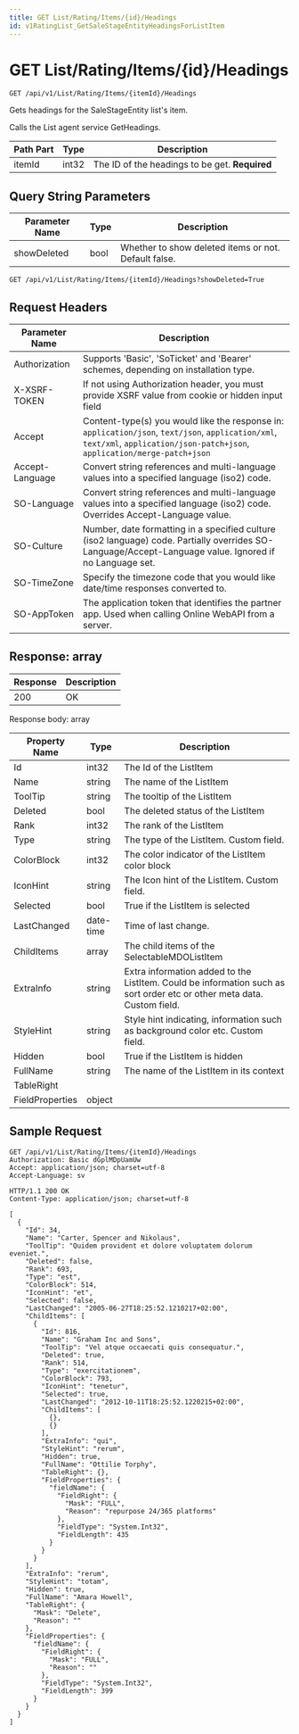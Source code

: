 ```yaml
---
title: GET List/Rating/Items/{id}/Headings
id: v1RatingList_GetSaleStageEntityHeadingsForListItem
---
```


# GET List/Rating/Items/{id}/Headings

```http
GET /api/v1/List/Rating/Items/{itemId}/Headings
```

Gets headings for the SaleStageEntity list's item.

Calls the List agent service GetHeadings.




| Path Part | Type | Description |
|-----------|------|-------------|
| itemId | int32 | The ID of the headings to be get. **Required** |


## Query String Parameters

| Parameter Name | Type |  Description |
|----------------|------|--------------|
| showDeleted | bool |  Whether to show deleted items or not. Default false. |

```http
GET /api/v1/List/Rating/Items/{itemId}/Headings?showDeleted=True
```


## Request Headers

| Parameter Name | Description |
|----------------|-------------|
| Authorization  | Supports 'Basic', 'SoTicket' and 'Bearer' schemes, depending on installation type. |
| X-XSRF-TOKEN   | If not using Authorization header, you must provide XSRF value from cookie or hidden input field |
| Accept         | Content-type(s) you would like the response in: `application/json`, `text/json`, `application/xml`, `text/xml`, `application/json-patch+json`, `application/merge-patch+json` |
| Accept-Language | Convert string references and multi-language values into a specified language (iso2) code. |
| SO-Language | Convert string references and multi-language values into a specified language (iso2) code. Overrides Accept-Language value. |
| SO-Culture | Number, date formatting in a specified culture (iso2 language) code. Partially overrides SO-Language/Accept-Language value. Ignored if no Language set. |
| SO-TimeZone | Specify the timezone code that you would like date/time responses converted to. |
| SO-AppToken | The application token that identifies the partner app. Used when calling Online WebAPI from a server. |


## Response: array



| Response | Description |
|----------------|-------------|
| 200 | OK |

Response body: array

| Property Name | Type |  Description |
|----------------|------|--------------|
| Id | int32 | The Id of the ListItem |
| Name | string | The name of the ListItem |
| ToolTip | string | The tooltip of the ListItem |
| Deleted | bool | The deleted status of the ListItem |
| Rank | int32 | The rank of the ListItem |
| Type | string | The type of the ListItem. Custom field. |
| ColorBlock | int32 | The color indicator of the ListItem color block |
| IconHint | string | The Icon hint of the ListItem. Custom field. |
| Selected | bool | True if the ListItem is selected |
| LastChanged | date-time | Time of last change. |
| ChildItems | array | The child items of the SelectableMDOListItem |
| ExtraInfo | string | Extra information added to the ListItem. Could be information such as sort order etc or other meta data. Custom field. |
| StyleHint | string | Style hint indicating, information such as background color etc. Custom field. |
| Hidden | bool | True if the ListItem is hidden |
| FullName | string | The name of the ListItem in its context |
| TableRight |  |  |
| FieldProperties | object |  |

## Sample Request

```http!
GET /api/v1/List/Rating/Items/{itemId}/Headings
Authorization: Basic dGplMDpUamUw
Accept: application/json; charset=utf-8
Accept-Language: sv
```

```http_
HTTP/1.1 200 OK
Content-Type: application/json; charset=utf-8

[
  {
    "Id": 34,
    "Name": "Carter, Spencer and Nikolaus",
    "ToolTip": "Quidem provident et dolore voluptatem dolorum eveniet.",
    "Deleted": false,
    "Rank": 693,
    "Type": "est",
    "ColorBlock": 514,
    "IconHint": "et",
    "Selected": false,
    "LastChanged": "2005-06-27T18:25:52.1210217+02:00",
    "ChildItems": [
      {
        "Id": 816,
        "Name": "Graham Inc and Sons",
        "ToolTip": "Vel atque occaecati quis consequatur.",
        "Deleted": true,
        "Rank": 514,
        "Type": "exercitationem",
        "ColorBlock": 793,
        "IconHint": "tenetur",
        "Selected": true,
        "LastChanged": "2012-10-11T18:25:52.1220215+02:00",
        "ChildItems": [
          {},
          {}
        ],
        "ExtraInfo": "qui",
        "StyleHint": "rerum",
        "Hidden": true,
        "FullName": "Ottilie Torphy",
        "TableRight": {},
        "FieldProperties": {
          "fieldName": {
            "FieldRight": {
              "Mask": "FULL",
              "Reason": "repurpose 24/365 platforms"
            },
            "FieldType": "System.Int32",
            "FieldLength": 435
          }
        }
      }
    ],
    "ExtraInfo": "rerum",
    "StyleHint": "totam",
    "Hidden": true,
    "FullName": "Amara Howell",
    "TableRight": {
      "Mask": "Delete",
      "Reason": ""
    },
    "FieldProperties": {
      "fieldName": {
        "FieldRight": {
          "Mask": "FULL",
          "Reason": ""
        },
        "FieldType": "System.Int32",
        "FieldLength": 399
      }
    }
  }
]
```